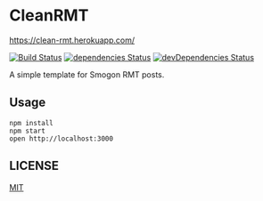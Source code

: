 # CleanRMT 
https://clean-rmt.herokuapp.com/

[![Build Status](https://travis-ci.org/TheFenderStory/CleanRMT.svg?branch=master)](https://travis-ci.org/TheFenderStory/CleanRMT)
[![dependencies Status](https://david-dm.org/thefenderstory/cleanrmt/status.svg)](https://david-dm.org/thefenderstory/cleanrmt)
[![devDependencies Status](https://david-dm.org/thefenderstory/cleanrmt/dev-status.svg)](https://david-dm.org/thefenderstory/cleanrmt?type=dev)

A simple template for Smogon RMT posts.

## Usage

```
npm install
npm start
open http://localhost:3000
```

## LICENSE

[MIT](LICENSE)

